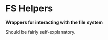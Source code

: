 # FS Helpers

**Wrappers for interacting with the file system**

Should be fairly self-explanatory.
